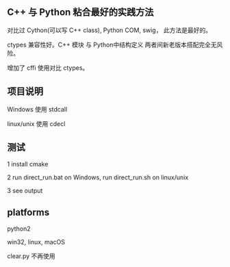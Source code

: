 ﻿
## C++ 与 Python 粘合最好的实践方法

对比过 Cython(可以写 C++ class), Python COM, swig， 此方法是最好的。

ctypes 兼容性好。C++ 模块 与 Python中结构定义 两者间新老版本搭配完全无风险。

增加了 cffi 使用对比 ctypes。

## 项目说明

Windows 使用 stdcall

linux/unix 使用 cdecl

## 测试

1 install cmake

2 run direct_run.bat on Windows, run direct_run.sh on linux/unix

3 see output


## platforms

python2

win32, linux, macOS


clear.py 不再使用